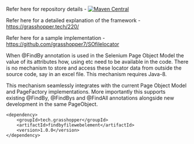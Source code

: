 Refer here for repository details - [![Maven Central](https://maven-badges.herokuapp.com/maven-central/tech.grasshopper/findbyfilewebelement/badge.svg)](https://maven-badges.herokuapp.com/maven-central/tech.grasshopper/findbyfilewebelement)

Refer here for a detailed explanation of the framework - https://grasshopper.tech/220/

Refer here for a sample implementation - https://github.com/grasshopper7/SOfilelocator

When @FindBy annotation is used in the Selenium Page Object Model the value of its attributes how, using etc need to be available in the code. There is no mechanism to store and access these locator data from outside the source code, say in an excel file. This mechanism requires Java-8.

This mechanism seamlessly integrates with the current Page Object Model and PageFactory implementations. More importantly this supports existing @FindBy, @FindBys and @FindAll annotations alongside new development in the same PageObject.

	<dependency>
    	<groupId>tech.grasshopper</groupId>
    	<artifactId>findbyfilewebelement</artifactId>
    	<version>1.0.0</version>
	</dependency>
